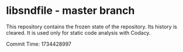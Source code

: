 # libsndfile - master branch

This repository contains the frozen state of the repository.
Its history is cleared. It is used only for static code
analysis with Codacy.

Commit Time: 1734428997